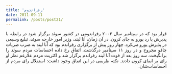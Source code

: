 ```yaml
---
title: 'رفراندوم'
date: 2011-09-11
permalink: /posts/post21/
---
```

<div align="justify" dir="rtl" style="font-family:vazir;">

قرار بود که در سپتامبر سال ۲۰۰۳ رفراندومی در کشور سوئد برگزار شود در رابطه با پذیرش یا رد یورو به جای کرون. در آن زمان، آنا لیند، وزیر امور خارجه سوئد، تبلیغ وسیعی در پذیرش یورو می‌کرد. چهار روز پیش از برگزاری رفراندم بود که آنا لیند به ضرب ضربات چاقو مجروح و در روز ۱۱ سپتامبر درگذشت. اتفاق رخ داده احساسات مردم سوئد را برانگیخت. سه روز بعد از فوت آنا لیند رفراندم برگزار شد و اکثریت مردم علارغم نظر او رای بر ابقای کرون دادند. نکته ظریفی در این اتفاق وجود داشت: استقلال رای مردم از احساسات‌شان.

</div>
